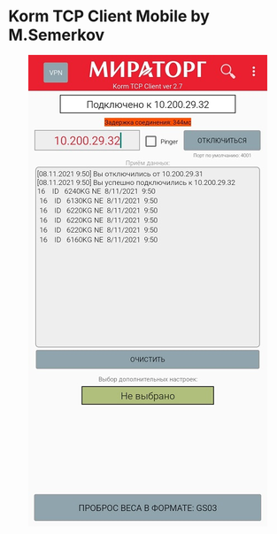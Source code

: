 # Korm TCP Client Mobile by M.Semerkov


<p align="center">
  <img src="https://github.com/Mikhail-Semerkov/Korm_TCP_Client_Mobile/blob/master/image_korm_tcp_client_mobile.jpg" /></p>
  
  

